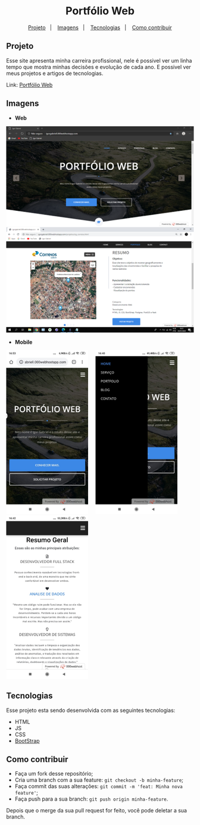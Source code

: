 <h1 align="center">
    Portfólio Web
</h1>

<p align="center">
  <a href="#projeto">Projeto</a>&nbsp;&nbsp;&nbsp;|&nbsp;&nbsp;&nbsp;
  <a href="#imagens">Imagens</a>&nbsp;&nbsp;&nbsp;|&nbsp;&nbsp;&nbsp;
  <a href="#tecnologias">Tecnologias</a>&nbsp;&nbsp;&nbsp;|&nbsp;&nbsp;&nbsp;
  <a href="#como-contribuir">Como contribuir</a>
</p>

## Projeto
Esse site apresenta minha carreira profissional, nele é possivel ver um linha tempo que mostra minhas decisões e evolução de cada ano.
E possivel ver meus projetos e artigos de tecnologias. 

Link: [Portfólio Web](http://igorgabriell.000webhostapp.com/)

## Imagens

- **Web**

<img src="assets/img/portifolio12.PNG" width="700px" >
<br>
<img src="assets/img/portifolio9.PNG" width="700px" >

- **Mobile**

<img src="assets/img/portifolio8.jpeg" width="220px" >
&nbsp;&nbsp;&nbsp;
<img src="assets/img/portifolio7.jpeg" width="220px" >
&nbsp;&nbsp;&nbsp;
<img src="assets/img/portifolio6.jpeg" width="220px" >



## Tecnologias

Esse projeto esta sendo desenvolvida com as seguintes tecnologias:

- HTML
- JS
- CSS
- [BootStrap](https://getbootstrap.com/)

## Como contribuir

- Faça um fork desse repositório;
- Cria uma branch com a sua feature: `git checkout -b minha-feature`;
- Faça commit das suas alterações: `git commit -m 'feat: Minha nova feature'`;
- Faça push para a sua branch: `git push origin minha-feature`.

Depois que o merge da sua pull request for feito, você pode deletar a sua branch.